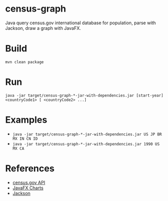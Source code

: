 # census-graph
Java query census.gov international database for population, parse with Jackson, draw a graph with JavaFX.

# Build
`mvn clean package`

# Run
`java -jar target/census-graph-*-jar-with-dependencies.jar [start-year] <countryCode1> [ <countryCode2> ...]`

# Examples
- `java -jar target/census-graph-*-jar-with-dependencies.jar US JP BR MX IN CN ID`
- `java -jar target/census-graph-*-jar-with-dependencies.jar 1990 US MX CA`

# References
- [census.gov API](https://www.census.gov/data/developers/data-sets/international-database.html)
- [JavaFX Charts](https://docs.oracle.com/javafx/2/charts/jfxpub-charts.htm)
- [Jackson](https://github.com/FasterXML/jackson)
